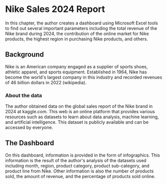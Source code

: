 # Nike Sales 2024 Report

In this chapter, the author creates a dashboard using Microsoft Excel tools to find out several important parameters including the total revenue of the Nike brand during 2024, the contribution of the online market for Nike products, the highest region in purchasing Nike products, and others. 

## Background
Nike is an American company engaged as a supplier of sports shoes, athletic apparel, and sports equipment. Established in 1964, Nike has become the world's largest company in this industry and recorded revenues of 46 billion dollars in 2022 (wikipedia).
### About the data
The author obtained data on the global sales report of the Nike brand in 2024 at kaggle.com. This web is an online platform that provides various resources such as datasets to learn about data analysis, machine learning, and artificial intelligence. This dataset is publicly available and can be accessed by everyone.

## The Dashboard
On this dashboard, information is provided in the form of infographics. This information is the result of the author's analysis of the datasets used including month, region, product category, product sub-category, and product line from Nike. Other information is also the number of products sold, the amount of revenue, and the percentage of products sold online.
